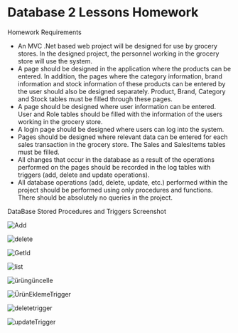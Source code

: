 # Database 2 Lessons Homework 

Homework Requirements
- An MVC .Net based web project will be designed for use by grocery stores.
In the designed project, the personnel working in the grocery store will use the system.
- A page should be designed in the application where the products can be entered. In addition, the pages where the category information, brand information and stock information of these products can be entered by the user should also be designed separately. Product, Brand, Category and Stock tables must be filled through these pages.
- A page should be designed where user information can be entered. User and Role tables should be filled with the information of the users working in the grocery store.
- A login page should be designed where users can log into the system.
- Pages should be designed where relevant data can be entered for each sales transaction in the grocery store. The Sales and SalesItems tables must be filled.
- All changes that occur in the database as a result of the operations performed on the pages should be recorded in the log tables with triggers (add, delete and update operations).
- All database operations (add, delete, update, etc.) performed within the project should be performed using only procedures and functions. There should be absolutely no queries in the project.


DataBase Stored Procedures and Triggers Screenshot

![Add](https://user-images.githubusercontent.com/55363753/161952040-e09c77f7-0674-4a3b-9714-6b80468db350.PNG)

![delete](https://user-images.githubusercontent.com/55363753/161952043-5ede5b40-45bb-4619-b117-e3d990dfc20a.PNG)

![GetId](https://user-images.githubusercontent.com/55363753/161952052-58b1fb5c-fb9b-4a62-b335-4208d9a34230.PNG)

![list](https://user-images.githubusercontent.com/55363753/161952058-ff62e978-835b-4fb4-a56a-4a2a9625c654.PNG)

![ürüngüncelle](https://user-images.githubusercontent.com/55363753/161952067-83efbe36-7565-4af3-8f2a-669d13c970a3.PNG)

![ÜrünEklemeTrigger](https://user-images.githubusercontent.com/55363753/161952065-2b0ff60b-ab9a-47f1-86da-cfd7a0216a40.PNG)

![deletetrigger](https://user-images.githubusercontent.com/55363753/161952048-f202b1de-6a7d-469a-87d1-5414485c1981.PNG)

![updateTrigger](https://user-images.githubusercontent.com/55363753/161952062-808900cc-f165-4439-9b67-1985f9ec3de1.PNG)
